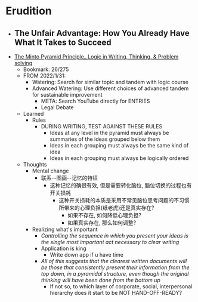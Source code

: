 # Erudition
- The Unfair Advantage: How You Already Have What It Takes to Succeed
  - 
- [The Minto Pyramid Principle_ Logic in Writing, Thinking, & Problem solving](https://drive.google.com/file/d/19u_QJYZ_n-sDVwu0-1FtrGipHZd9AJjD/view?usp=sharing)
  - Bookmark: 26/275
  - FROM 2022/1/31:
    - Watering: Search for similar topic and tandem with logic course
    - Advanced Watering: Use different choices of advanced tandem for sustainable improvement
      - META: Search YouTube directly for ENTRIES
      - Legal Debate
  - Learned
    - Rules
      - DURING WRITING, TEST AGAINST THESE RULES
        - Ideas at any level in the pyramid must always be summaries of the ideas grouped below them
        - Ideas in each grouping must always be the same kind of idea
        - Ideas in each grouping must always be logically ordered
  - Thoughts
    - Mental change
      - 联系--图画--记忆的特征
        - 这种记忆的确很有效, 但是需要转化脑位, 脑位切换的过程也有开关损耗
          - 这种开关损耗的本质是采用不常见脑位思考问题的不习惯所带来的心理负担(纸老虎)还是真实存在?
            - 如果不存在, 如何降低心理负担?
            - 如果真实存在, 那么如何调整?
    - Realizing what's important
      - *Controlling the sequence in which you present your ideas is the single most important act necessary to clear writing*
      - Application is king
        - Write down app if u have time
      - *All of this suggests that the clearest written documents will be those that consistently present their information from the top down, in a pyramidal structure, even though the original thinking will have been done from the bottom up*
        - If not so, to which layer of corporate, social, interpersonal hierarchy does it start to be NOT HAND-OFF-READY?